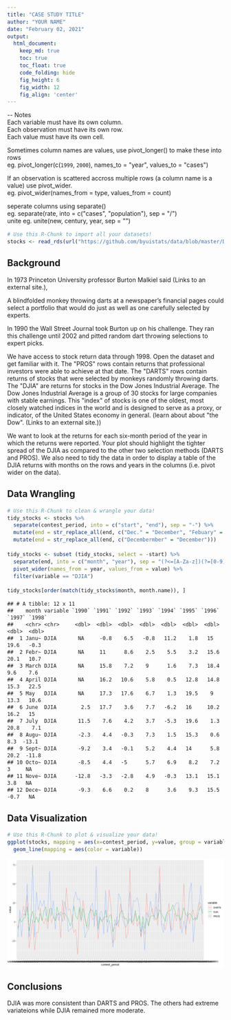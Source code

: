 ```yaml
---
title: "CASE STUDY TITLE"
author: "YOUR NAME"
date: "February 02, 2021"
output:
  html_document:  
    keep_md: true
    toc: true
    toc_float: true
    code_folding: hide
    fig_height: 6
    fig_width: 12
    fig_align: 'center'
---
```



-- Notes  
Each variable must have its own column.  
Each observation must have its own row.  
Each value must have its own cell.  
  
Sometimes column names are values, use pivot_longer() to make these into rows  
eg. pivot_longer(c(`1999`, `2000`), names_to = "year", values_to = "cases")  
  
If an observation is scattered accross multiple rows (a column name is a value) use pivot_wider.  
eg. pivot_wider(names_from = type, values_from = count)  

seperate columns using separate()  
eg. separate(rate, into = c("cases", "population"), sep = "/")  
unite eg. unite(new, century, year, sep = "")  




```r
# Use this R-Chunk to import all your datasets!
stocks <- read_rds(url("https://github.com/byuistats/data/blob/master/Dart_Expert_Dow_6month_anova/Dart_Expert_Dow_6month_anova.RDS?raw=true")) 
```

## Background

In 1973 Princeton University professor Burton Malkiel said (Links to an external site.),

A blindfolded monkey throwing darts at a newspaper’s financial pages could select a portfolio that would do just as well as one carefully selected by experts.

In 1990 the Wall Street Journal took Burton up on his challenge. They ran this challenge until 2002 and pitted random dart throwing selections to expert picks. 

We have access to stock return data through 1998. Open the dataset and get familiar with it. The "PROS" rows contain returns that professional investors were able to achieve at that date. The "DARTS" rows contain returns of stocks that were selected by monkeys randomly throwing darts. The "DJIA" are returns for stocks in the Dow Jones Industrial Average. The Dow Jones Industrial Average is a group of 30 stocks for large companies with stable earnings. This "index" of stocks is one of the oldest, most closely watched indices in the world and is designed to serve as a proxy, or indicator, of the United States economy in general. (learn about about "the Dow". (Links to an external site.))

We want to look at the returns for each six-month period of the year in which the returns were reported. Your plot should highlight the tighter spread of the DJIA as compared to the other two selection methods (DARTS and PROS). We also need to tidy the data in order to display a table of the DJIA returns with months on the rows and years in the columns (i.e. pivot wider on the data).

## Data Wrangling


```r
# Use this R-Chunk to clean & wrangle your data!
tidy_stocks <- stocks %>%
  separate(contest_period, into = c("start", "end"), sep = "-") %>%
  mutate(end = str_replace_all(end, c("Dec." = "December", "Febuary" = "February"))) %>%
  mutate(end = str_replace_all(end, c("Decembermber" = "December")))

tidy_stocks <- subset (tidy_stocks, select = -start) %>%
  separate(end, into = c("month", "year"), sep = "(?<=[A-Za-z])(?=[0-9])") %>%
  pivot_wider(names_from = year, values_from = value) %>%
  filter(variable == "DJIA")

tidy_stocks[order(match(tidy_stocks$month, month.name)), ]
```

```
## # A tibble: 12 x 11
##    month variable `1990` `1991` `1992` `1993` `1994` `1995` `1996` `1997` `1998`
##    <chr> <chr>     <dbl>  <dbl>  <dbl>  <dbl>  <dbl>  <dbl>  <dbl>  <dbl>  <dbl>
##  1 Janu~ DJIA       NA     -0.8    6.5   -0.8   11.2    1.8   15     19.6   -0.3
##  2 Febr~ DJIA       NA     11      8.6    2.5    5.5    3.2   15.6   20.1   10.7
##  3 March DJIA       NA     15.8    7.2    9      1.6    7.3   18.4    9.6    7.6
##  4 April DJIA       NA     16.2   10.6    5.8    0.5   12.8   14.8   15.3   22.5
##  5 May   DJIA       NA     17.3   17.6    6.7    1.3   19.5    9     13.3   10.6
##  6 June  DJIA        2.5   17.7    3.6    7.7   -6.2   16     10.2   16.2   15  
##  7 July  DJIA       11.5    7.6    4.2    3.7   -5.3   19.6    1.3   20.8    7.1
##  8 Augu~ DJIA       -2.3    4.4   -0.3    7.3    1.5   15.3    0.6    8.3  -13.1
##  9 Sept~ DJIA       -9.2    3.4   -0.1    5.2    4.4   14      5.8   20.2  -11.8
## 10 Octo~ DJIA       -8.5    4.4   -5      5.7    6.9    8.2    7.2    3     NA  
## 11 Nove~ DJIA      -12.8   -3.3   -2.8    4.9   -0.3   13.1   15.1    3.8   NA  
## 12 Dece~ DJIA       -9.3    6.6    0.2    8      3.6    9.3   15.5   -0.7   NA
```

## Data Visualization


```r
# Use this R-Chunk to plot & visualize your data!
ggplot(stocks, mapping = aes(x=contest_period, y=value, group = variable)) +
  geom_line(mapping = aes(color = variable))
```

![](task_09_files/figure-html/plot_data-1.png)<!-- -->

## Conclusions
DJIA was more consistent than DARTS and PROS. The others had extreme variateions while DJIA remained more moderate.
